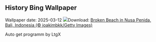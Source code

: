 ## History Bing Wallpaper
Wallpaper date: 2025-03-12
![](https://www.bing.com/th?id=OHR.NusaPenida_EN-US8722184767_UHD.jpg&w=1000)Download: [Broken Beach in Nusa Penida, Bali, Indonesia (© joakimbkk/Getty Images)](https://www.bing.com/th?id=OHR.NusaPenida_EN-US8722184767_UHD.jpg)

Auto get programm by LtgX
